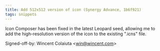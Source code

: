 ```yaml
---
title: Add 512x512 version of icon (Synergy Advance, 1b6f921)
tags: snippets
---
```


Icon Composer has been fixed in the latest Leopard seed, allowing me to add the high-resolution version of the icon to the existing ".icns" file.

Signed-off-by: Wincent Colaiuta &lt;win@wincent.com&gt;
